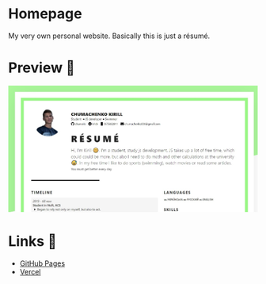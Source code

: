 # Homepage
My very own personal website. Basically this is just a résumé.

# Preview :newspaper:

![](./assets/images/ogimage.jpg)

# Links :link:

- [GitHub Pages](https://chumakk.github.io/homepage)
- [Vercel](https://homepage-flame-ten.vercel.app)